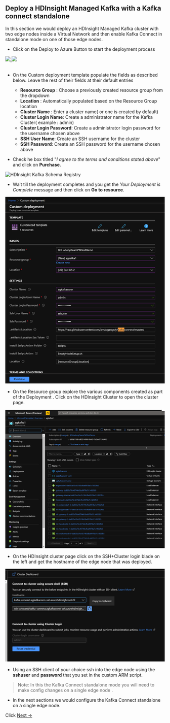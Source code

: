 ## Deploy a HDInsight Managed Kafka with a Kafka connect standalone

In this section we would deploy an HDInsight Managed Kafka  cluster with two edge nodes inside a Virtual Network and then enable Kafka Connect in standalone mode on one of those edge nodes.  

- Click on the Deploy to Azure Button to start the deployment process

<a href="https://portal.azure.com/#create/Microsoft.Template/uri/https%3A%2F%2Fraw.githubusercontent.com%2Farnabganguly%2FKafkaconnect%2Fmaster%2Fazuredeploy.json" target="_blank">
    <img src="http://azuredeploy.net/deploybutton.png"/>
</a><a href="http://armviz.io/#/?load=https://raw.githubusercontent.com/arnabganguly/Kafkaconnect/master/azuredeploy.json" target="_blank">
  <img src="http://armviz.io/visualizebutton.png"/>
</a>

</br>
</br>

 - On the Custom deployment template populate the fields as described below. Leave the rest of their fields at their default entries
    -  **Resource Group** : Choose a previously created resource group from the dropdown
    - **Location** : Automatically populated based on the Resource Group location 
    - **Cluster Name** : Enter a cluster name( or one is created by default)
    - **Cluster Login Name**: Create a administrator name for the Kafka Cluster( example : admin) 
    - **Cluster Login Password**: Create a administrator login password for the username chosen above
    - **SSH User Name**: Create an SSH username for the cluster
    - **SSH Password**: Create an SSH password for the username chosen above

- Check he box titled "*I agree to the terms and conditions stated above*" and click on **Purchase**. 
    
![HDInsight Kafka Schema Registry]()

- Wait till the deployment completes and you get the *Your Deployment is Complete* message and then click on  **Go to resource**.

![HDInsight Kafka Schema Registry](https://github.com/arnabganguly/Kafkaconnect/blob/master/images/pic3.png)



- On the Resource group explore the various components created as part of the Deployment . Click on the HDInsight Cluster to open the cluster page. 

![HDInsight Kafka Schema Registry](https://github.com/arnabganguly/Kafkaconnect/blob/master/images/pic5.png)

- On the HDInsight cluster page click on the SSH+Cluster login blade on the left and get the hostname of the edge node that was deployed. 

![HDInsight Kafka Schema Registry](https://github.com/arnabganguly/Kafkaconnect/blob/master/images/pic10.png)

- Using an SSH client of your choice ssh into the edge node using the **sshuser** and **password** that you set in the custom ARM script. 

> Note:  In this the Kafka Connect standalone mode you will need to make config changes on a single edge node . 

- In the next sections we would configure the Kafka Connect  standalone on a single edge node.  

Click  [Next ->](https://github.com/arnabganguly/Kafkaconnect/blob/master/ConfigureKafkaConnectstandalone1.md)  

<!--stackedit_data:
eyJoaXN0b3J5IjpbMjEyNDI1NjY1MCwxNzkyMjk4Mzk5LC0yMT
Q0NTA1ODQzLDMwNjA5NzQ4MywxMTYwMTg4NTg4XX0=
-->